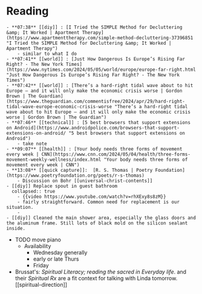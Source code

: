 # Reading
	- **07:38** [[diy]] : [I Tried the SIMPLE Method for Decluttering &amp; It Worked | Apartment Therapy](https://www.apartmenttherapy.com/simple-method-decluttering-37396851 "I Tried the SIMPLE Method for Decluttering &amp; It Worked | Apartment Therapy")
		- similar to what I do
	- **07:41** [[world]] : [Just How Dangerous Is Europe’s Rising Far Right? - The New York Times](https://www.nytimes.com/2024/05/05/world/europe/europe-far-right.html "Just How Dangerous Is Europe’s Rising Far Right? - The New York Times")
	- **07:42** [[world]] : [There’s a hard-right tidal wave about to hit Europe – and it will only make the economic crisis worse | Gordon Brown | The Guardian](https://www.theguardian.com/commentisfree/2024/apr/29/hard-right-tidal-wave-europe-economic-crisis-worse "There’s a hard-right tidal wave about to hit Europe – and it will only make the economic crisis worse | Gordon Brown | The Guardian")
	- **07:46** [[technical]] : [5 best browsers that support extensions on Android](https://www.androidpolice.com/browsers-that-support-extensions-on-android/ "5 best browsers that support extensions on Android")
		- take note
	- **09:07** [[health]] : [Your body needs three forms of movement every week | CNN](https://www.cnn.com/2024/05/04/health/three-forms-movement-weekly-wellness/index.html "Your body needs three forms of movement every week | CNN")
	- **13:08** [[quick capture]]:  [R. S. Thomas | Poetry Foundation](https://www.poetryfoundation.org/poets/r-s-thomas)
		- Discussion on Bohr [[universal-christ-contents]]
	- [[diy]] Replace spout in guest bathroom
	  collapsed:: true
		- {{video https://www.youtube.com/watch?v=rhXExy8s8zM}}
		- fairly straightforward. Common need for replacement is our situation.
		-
	- [[diy]] Cleaned the main shower area, especially the glass doors and the aluminum frame. Still lots of black mold on the silicon sealant inside.
- TODO move piano
	- Availability
		- Wednesday generally
		- early or late Thurs
		- Friday
- Brussat's: *Spiritual Literacy; reading the sacred in Everyday life*. and their *Spiritual Rx* are a fit context for talking with Linda tomorrow. [[spiritual-direction]]